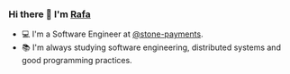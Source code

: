 ### Hi there 👋 I'm [Rafa](https://www.linkedin.com/in/lucas-rnsantos/)

- 💻 I'm a Software Engineer at [@stone-payments](https://github.com/stone-payments).
- 📚 I'm always studying software engineering, distributed systems and good programming practices.